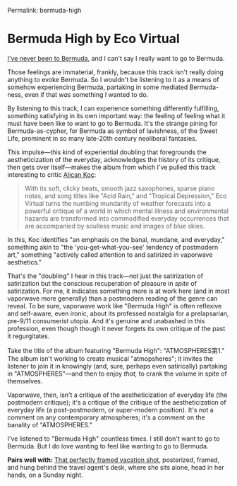 Permalink: bermuda-high

# Bermuda High by Eco Virtual

[I've never been to Bermuda](https://ecovirtual.bandcamp.com/track/bermuda-high), and I can't say I really want to go to Bermuda.

Those feelings are immaterial, frankly, because this track isn't really doing anything to evoke Bermuda. So I wouldn't be listening to it as a means of somehow experiencing Bermuda, partaking in some mediated Bermuda-ness, even if that _was_ something I wanted to do.

By listening to this track, I can experience something differently fulfilling, something satisfying in its own important way: the feeling of feeling what it must have been like to want to go to Bermuda. It's the strange pining for Bermuda-as-cypher, for Bermuda as symbol of lavishness, of the Sweet Life, prominent in so many late-20th century neoliberal fantasies.

This impulse—this kind of experiential doubling that foregrounds the aestheticization of the everyday, acknowledges the history of its critique, then gets over itself—makes the album from which I've pulled this track interesting to critic [Alican Koc](http://capaciousjournal.com/article/do-you-want-vaporwave/):

> With its soft, clicky beats, smooth jazz saxophones, sparse piano notes, and song titles like "Acid Rain," and "Tropical Depression," Eco Virtual turns the numbing mundanity of weather forecasts into a powerful critique of a world in which mental illness and environmental hazards are transformed into commodified everyday occurrences that are accompanied by soulless music and images of blue skies.

In this, Koc identifies "an emphasis on the banal, mundane, and everyday," something akin to "the 'you-get-what-you-see' tendency of postmodern art," something "actively called attention to and satirized in vaporwave aesthetics."

That's the "doubling" I hear in this track—not just the satirization of satirization but the conscious recuperation of pleasure in _spite_ of satirization. For me, it indicates something more is at work here (and in most vaporwave more generally) than a postmodern reading of the genre can reveal. To be sure, vaporwave work like "Bermuda High" is often reflexive and self-aware, even ironic, about its professed nostalgia for a prelapsarian, pre-9/11 consumerist utopia. And it's genuine and unabashed in this profession, even though though it never forgets its own critique of the past it regurgitates.

Take the title of the album featuring "Bermuda High": "ATMOSPHERES第1." The album isn't working to create musical "atmopsheres"; it invites the listener to join it in knowingly (and, sure, perhaps even satirically) partaking in "ATMOSPHERES"—and then to enjoy _that,_ to crank the volume in spite of themselves.

Vaporwave, then, isn't a critique of the aestheticization of everyday life (the postmodern critique); it's a critique of the critique of the aestheticization of everyday life (a post-postmodern, or super-modern position). It's not a comment on any contemporary atmospheres; it's a comment on the banality of "ATMOSPHERES."

I've listened to "Bermuda High" countless times. I still don't want to go to Bermuda. But I do love wanting to feel like wanting to go to Bermuda.

**Pairs well with:** [That perfectly framed vacation shot](https://i.pinimg.com/736x/bc/88/1c/bc881cdf3feabab21c0e54651107bbec.jpg), posterized, framed, and hung behind the travel agent's desk, where she sits alone, head in her hands, on a Sunday night.
